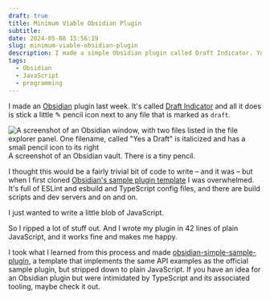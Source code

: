 ```yaml
---
draft: true
title: Minimum Viable Obsidian Plugin
subtitle: 
date: 2024-05-08 15:56:19
slug: minimum-viable-obsidian-plugin
description: I made a simple Obsidian plugin called Draft Indicator. You, too, can make Obsidian plugins without fiddling with TypeScript.
tags:
  - Obsidian
  - JavaScript
  - programming
---
```

I made an [Obsidian](https://obsidian.md)  plugin last week. It's called  [Draft Indicator](https://github.com/beardicus/obsidian-draft-indicator-plugin) and all it does is stick a little ✎ pencil icon next to any file that is marked as `draft`.

![A screenshot of an Obsidian window, with two files listed in the file explorer panel. One filename, called "Yes a Draft" is italicized and has a small pencil icon to its right](draft-indicator-screenshot.png)
A screenshot of an Obsidian vault. There is a tiny pencil.

I thought this would be a fairly trivial bit of code to write – and it was – but when I first cloned [Obsidian's sample plugin template](https://github.com/obsidianmd/obsidian-sample-plugin) I was overwhelmed. It's full of ESLint and esbuild and TypeScript config files, and there are build scripts and dev servers and on and on.

I just wanted to write a little blob of JavaScript.

So I ripped a lot of stuff out. And I wrote my plugin in 42 lines of plain JavaScript, and it works fine and makes me happy.

I took what I learned from this process and made [obsidian-simple-sample-plugin](https://github.com/beardicus/obsidian-simple-sample-plugin), a template that implements the same API examples as the official sample plugin, but stripped down to plain JavaScript. If you have an idea for an Obsidian plugin but were intimidated by TypeScript and its associated tooling, maybe check it out.
